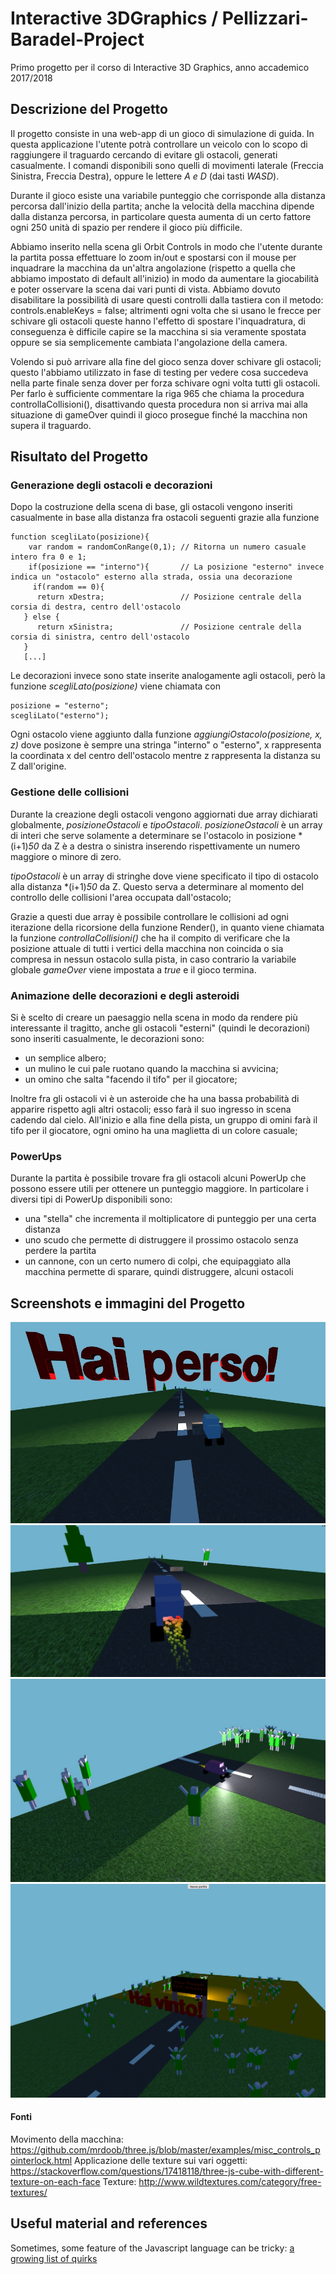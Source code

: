 # Interactive 3DGraphics / Pellizzari-Baradel-Project

Primo progetto per il corso di Interactive 3D Graphics, anno accademico 2017/2018

## Descrizione del Progetto

Il progetto consiste in una web-app di un gioco di simulazione di guida. In questa applicazione l'utente potrà controllare un veicolo con lo scopo di raggiungere il traguardo cercando di evitare gli ostacoli, generati casualmente.
I comandi disponibili sono quelli di movimenti laterale (Freccia Sinistra, Freccia Destra), oppure le lettere *A e D* (dai tasti *WASD*).

Durante il gioco esiste una variabile punteggio che corrisponde alla distanza percorsa dall'inizio della partita; anche la velocità della macchina dipende dalla distanza percorsa, in particolare questa aumenta di un certo fattore ogni 250 unità di spazio per rendere il gioco più difficile.

Abbiamo inserito nella scena gli Orbit Controls in modo che l'utente durante la partita possa effettuare lo zoom in/out e spostarsi con il mouse per inquadrare la macchina da un'altra angolazione (rispetto a quella che abbiamo impostato di default all'inizio) in modo da aumentare la giocabilità e poter osservare la scena dai vari punti di vista. Abbiamo dovuto disabilitare la possibilità di usare questi controlli dalla tastiera con il metodo: controls.enableKeys = false; altrimenti ogni volta che si usano le frecce per schivare gli ostacoli queste hanno l'effetto di spostare l'inquadratura, di conseguenza è difficile capire se la macchina si sia veramente spostata oppure se sia semplicemente cambiata l'angolazione della camera.

Volendo si può arrivare alla fine del gioco senza dover schivare gli ostacoli; questo l'abbiamo utilizzato in fase di testing per vedere cosa succedeva nella parte finale senza dover per forza schivare ogni volta tutti gli ostacoli. Per farlo è sufficiente commentare la riga 965 che chiama la procedura controllaCollisioni(), disattivando questa procedura non si arriva mai alla situazione di gameOver quindi il gioco prosegue finché la macchina non supera il traguardo.

## Risultato del Progetto

### Generazione degli ostacoli e decorazioni

Dopo la costruzione della scena di base, gli ostacoli vengono inseriti casualmente in base alla distanza fra ostacoli seguenti grazie alla funzione
```
function scegliLato(posizione){
	var random = randomConRange(0,1); // Ritorna un numero casuale intero fra 0 e 1;
	if(posizione == "interno"){       // La posizione "esterno" invece indica un "ostacolo" esterno alla strada, ossia una decorazione
	 if(random == 0){
	  return xDestra;                 // Posizione centrale della corsia di destra, centro dell'ostacolo
   } else {
	  return xSinistra;               // Posizione centrale della corsia di sinistra, centro dell'ostacolo
   }
   [...]
```
Le decorazioni invece sono state inserite analogamente agli ostacoli, però la funzione *scegliLato(posizione)* viene chiamata con
```
posizione = "esterno";
scegliLato("esterno");
```
Ogni ostacolo viene aggiunto dalla funzione *aggiungiOstacolo(posizione, x, z)* dove posizone è sempre una stringa "interno" o "esterno", x rappresenta la coordinata x del centro dell'ostacolo mentre z rappresenta la distanza su Z dall'origine.

### Gestione delle collisioni

Durante la creazione degli ostacoli vengono aggiornati due array dichiarati globalmente, *posizioneOstacoli* e *tipoOstacoli*.
*posizioneOstacoli* è un array di interi che serve solamente a determinare se l'ostacolo in posizione *(i+1)*50* da Z è a destra o sinistra inserendo rispettivamente un numero maggiore o minore di zero.

*tipoOstacoli* è un array di stringhe dove viene specificato il tipo di ostacolo alla distanza *(i+1)*50* da Z. Questo serva a determinare al momento del controllo delle collisioni l'area occupata dall'ostacolo;

Grazie a questi due array è possibile controllare le collisioni ad ogni iterazione della ricorsione della funzione Render(), in quanto viene chiamata la funzione *controllaCollisioni()* che ha il compito di verificare che la posizione attuale di tutti i vertici della macchina non coincida o sia compresa in nessun ostacolo sulla pista, in caso contrario la variabile globale *gameOver* viene impostata a *true* e il gioco termina.

### Animazione delle decorazioni e degli asteroidi

Si è scelto di creare un paesaggio nella scena in modo da rendere più interessante il tragitto, anche gli ostacoli "esterni" (quindi le decorazioni) sono inseriti casualmente, le decorazioni sono:
* un semplice albero;
* un mulino le cui pale ruotano quando la macchina si avvicina;
* un omino che salta "facendo il tifo" per il giocatore;

Inoltre fra gli ostacoli vi è un asteroide che ha una bassa probabilità di apparire rispetto agli altri ostacoli; esso farà il suo ingresso in scena cadendo dal cielo.
All'inizio e alla fine della pista, un gruppo di omini farà il tifo per il giocatore, ogni omino ha una maglietta di un colore casuale;

### PowerUps

Durante la partita è possibile trovare fra gli ostacoli alcuni PowerUp che possono essere utili per ottenere un punteggio maggiore. In particolare i diversi tipi di PowerUp disponibili sono:
* una "stella" che incrementa il moltiplicatore di punteggio per una certa distanza
* uno scudo che permette di distruggere il prossimo ostacolo senza perdere la partita
* un cannone, con un certo numero di colpi, che equipaggiato alla macchina permette di sparare, quindi distruggere, alcuni ostacoli

## Screenshots e immagini del Progetto

![Screenshot1](/screenshots/Screenshot1.jpg)
![Screenshot2](/screenshots/Screenshot3.jpg)
![Screenshot3](/screenshots/FestinaAllaPartenza.jpg)
![Screenshot4](/screenshots/FestoneAlTraguardo.jpg)


#### Fonti

Movimento della macchina: https://github.com/mrdoob/three.js/blob/master/examples/misc_controls_pointerlock.html
Applicazione delle texture sui vari oggetti: https://stackoverflow.com/questions/17418118/three-js-cube-with-different-texture-on-each-face
Texture: http://www.wildtextures.com/category/free-textures/

## Useful material and references

Sometimes, some feature of the Javascript language can be tricky: [a growing list of quirks](http://bonsaiden.github.io/JavaScript-Garden/)
